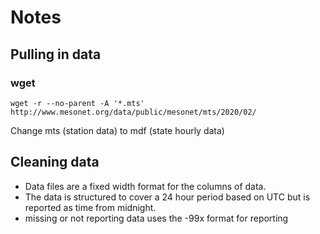 # Notes

## Pulling in data
### wget

```
wget -r --no-parent -A '*.mts' http://www.mesonet.org/data/public/mesonet/mts/2020/02/

```

Change mts (station data) to mdf (state hourly data) 

## Cleaning data

* Data files are a fixed width format for the columns of data. 
* The data is structured to cover a 24 hour period based on UTC but is reported as time from midnight. 
* missing or not reporting data uses the -99x format for reporting
